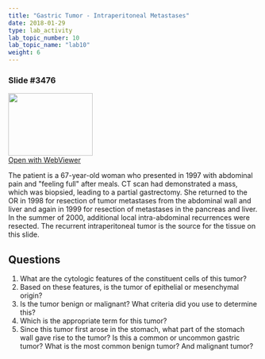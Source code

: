 ```yaml
---
title: "Gastric Tumor - Intraperitoneal Metastases"
date: 2018-01-29
type: lab_activity
lab_topic_number: 10
lab_topic_name: "lab10"
weight: 6
---
```

<div class="entrybody">
<h3>Slide #3476</h3>

<div class="thumbnail"><a href="http://virtualslides.cumc.columbia.edu/3476.svs/view.apml?" target="_blank"><img alt="" src="http://pathologylab.ccnmtl.columbia.edu/assets/images/slide_3476.jpg" width="170" height="126" class="mt-image-left"></a><br><a href="http://virtualslides.cumc.columbia.edu/3476.svs/view.apml?" target="_blank">Open with WebViewer</a></div>

<p>The patient is a 67-year-old woman who presented in 1997 with abdominal pain and "feeling full" after meals. CT scan had demonstrated a mass, which was biopsied, leading to a partial gastrectomy. She returned to the OR in 1998 for resection of tumor metastases from the abdominal wall and liver and again in 1999 for resection of metastases in the pancreas and liver. In the summer of 2000, additional local intra-abdominal recurrences were resected. The recurrent intraperitoneal tumor is the source for the tissue on this slide.<br clear="all"></p>

<h2>Questions</h2>


<ol>
<li>What are the cytologic features of the constituent cells of this tumor?</li>
<li>Based on these features, is the tumor of epithelial or mesenchymal origin?</li>
<li>Is the tumor benign or malignant? What criteria did you use to determine this?</li>
<li>Which is the appropriate term for this tumor?</li>
<li>Since this tumor first arose in the stomach, what part of the stomach wall gave rise to the tumor? Is this a common or uncommon gastric tumor? What is the most common benign tumor? And malignant tumor?</li>
</ol>


						
</div>
